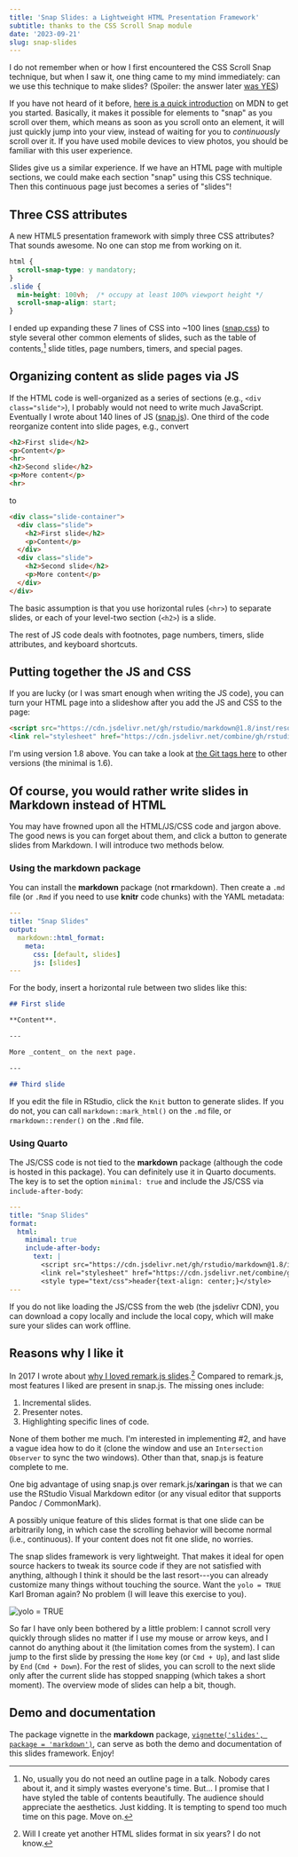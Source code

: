 ```yaml
---
title: 'Snap Slides: a Lightweight HTML Presentation Framework'
subtitle: thanks to the CSS Scroll Snap module
date: '2023-09-21'
slug: snap-slides
---
```


I do not remember when or how I first encountered the CSS Scroll Snap technique,
but when I saw it, one thing came to my mind immediately: can we use this
technique to make slides? (Spoiler: the answer later [was
YES](https://cran.r-project.org/web/packages/markdown/vignettes/slides.html))

If you have not heard of it before, [here is a quick
introduction](https://developer.mozilla.org/en-US/docs/Web/CSS/CSS_Scroll_Snap/Basic_concepts)
on MDN to get you started. Basically, it makes it possible for elements to
"snap" as you scroll over them, which means as soon as you scroll onto an
element, it will just quickly jump into your view, instead of waiting for you to
*continuously* scroll over it. If you have used mobile devices to view photos,
you should be familiar with this user experience.

Slides give us a similar experience. If we have an HTML page with multiple
sections, we could make each section "snap" using this CSS technique. Then this
continuous page just becomes a series of "slides"!

## Three CSS attributes

A new HTML5 presentation framework with simply three CSS attributes? That sounds
awesome. No one can stop me from working on it.

``` css
html {
  scroll-snap-type: y mandatory;
}
.slide {
  min-height: 100vh;  /* occupy at least 100% viewport height */
  scroll-snap-align: start;
}
```

I ended up expanding these 7 lines of CSS into ~100 lines
([snap.css](https://github.com/rstudio/markdown/blob/master/inst/resources/snap.css))
to style several other common elements of slides, such as the table of
contents,[^1] slide titles, page numbers, timers, and special pages.

[^1]: No, usually you do not need an outline page in a talk. Nobody cares about
    it, and it simply wastes everyone's time. But... I promise that I have
    styled the table of contents beautifully. The audience should appreciate the
    aesthetics. Just kidding. It is tempting to spend too much time on this
    page. Move on.

## Organizing content as slide pages via JS

If the HTML code is well-organized as a series of sections (e.g.,
`<div class="slide">`), I probably would not need to write much JavaScript.
Eventually I wrote about 140 lines of JS
([snap.js](https://github.com/rstudio/markdown/blob/master/inst/resources/snap.js)).
One third of the code reorganize content into slide pages, e.g., convert

``` html
<h2>First slide</h2>
<p>Content</p>
<hr>
<h2>Second slide</h2>
<p>More content</p>
<hr>
```

to

``` html
<div class="slide-container">
  <div class="slide">
    <h2>First slide</h2>
    <p>Content</p>
  </div>
  <div class="slide">
    <h2>Second slide</h2>
    <p>More content</p>
  </div>
</div>
```

The basic assumption is that you use horizontal rules (`<hr>`) to separate
slides, or each of your level-two section (`<h2>`) is a slide.

The rest of JS code deals with footnotes, page numbers, timers, slide
attributes, and keyboard shortcuts.

## Putting together the JS and CSS

If you are lucky (or I was smart enough when writing the JS code), you can turn
your HTML page into a slideshow after you add the JS and CSS to the page:

``` html
<script src="https://cdn.jsdelivr.net/gh/rstudio/markdown@1.8/inst/resources/snap.min.js" defer></script>
<link rel="stylesheet" href="https://cdn.jsdelivr.net/combine/gh/rstudio/markdown@1.8/inst/resources/default.min.css,gh/rstudio/markdown@1.8/inst/resources/snap.min.css">
```

I'm using version 1.8 above. You can take a look at [the Git tags
here](https://github.com/rstudio/markdown/tags) to other versions (the minimal
is 1.6).

## Of course, you would rather write slides in Markdown instead of HTML

You may have frowned upon all the HTML/JS/CSS code and jargon above. The good
news is you can forget about them, and click a button to generate slides from
Markdown. I will introduce two methods below.

### Using the **markdown** package

You can install the **markdown** package (not **r**markdown). Then create a
`.md` file (or `.Rmd` if you need to use **knitr** code chunks) with the YAML
metadata:

``` yaml
---
title: "Snap Slides"
output:
  markdown::html_format:
    meta:
      css: [default, slides]
      js: [slides]
---
```

For the body, insert a horizontal rule between two slides like this:

``` md
## First slide

**Content**.

---

More _content_ on the next page.

---

## Third slide
```

If you edit the file in RStudio, click the `Knit` button to generate slides. If
you do not, you can call `markdown::mark_html()` on the `.md` file, or
`rmarkdown::render()` on the `.Rmd` file.

### Using Quarto

The JS/CSS code is not tied to the **markdown** package (although the code is
hosted in this package). You can definitely use it in Quarto documents. The key
is to set the option `minimal: true` and include the JS/CSS via
`include-after-body`:

``` yaml
---
title: "Snap Slides"
format:
  html:
    minimal: true
    include-after-body:
      text: |
        <script src="https://cdn.jsdelivr.net/gh/rstudio/markdown@1.8/inst/resources/snap.min.js" defer></script>
        <link rel="stylesheet" href="https://cdn.jsdelivr.net/combine/gh/rstudio/markdown@1.8/inst/resources/default.min.css,gh/rstudio/markdown@1.8/inst/resources/snap.min.css>
        <style type="text/css">header{text-align: center;}</style>
---
```

If you do not like loading the JS/CSS from the web (the jsdelivr CDN), you can
download a copy locally and include the local copy, which will make sure your
slides can work offline.

## Reasons why I like it

In 2017 I wrote about [why I loved remark.js
slides](/en/2017/08/why-xaringan-remark-js/).[^2] Compared to remark.js, most
features I liked are present in snap.js. The missing ones include:

[^2]: Will I create yet another HTML slides format in six years? I do not know.

1.  Incremental slides.
2.  Presenter notes.
3.  Highlighting specific lines of code.

None of them bother me much. I'm interested in implementing #2, and have a vague
idea how to do it (clone the window and use an `Intersection Observer` to sync
the two windows). Other than that, snap.js is feature complete to me.

One big advantage of using snap.js over remark.js/**xaringan** is that we can
use the RStudio Visual Markdown editor (or any visual editor that supports
Pandoc / CommonMark).

A possibly unique feature of this slides format is that one slide can be
arbitrarily long, in which case the scrolling behavior will become normal (i.e.,
continuous). If your content does not fit one slide, no worries.

The snap slides framework is very lightweight. That makes it ideal for open
source hackers to tweak its source code if they are not satisfied with anything,
although I think it should be the last resort---you can already customize many
things without touching the source. Want the `yolo = TRUE` Karl Broman again? No
problem (I will leave this exercise to you).

![yolo =
TRUE](https://github.com/yihui/xaringan/releases/download/v0.0.2/karl-moustache.jpg)

So far I have only been bothered by a little problem: I cannot scroll very
quickly through slides no matter if I use my mouse or arrow keys, and I cannot
do anything about it (the limitation comes from the system). I can jump to the
first slide by pressing the `Home` key (or `Cmd + Up`), and last slide by `End`
(`Cmd + Down`). For the rest of slides, you can scroll to the next slide only
after the current slide has stopped snapping (which takes a short moment). The
overview mode of slides can help a bit, though.

## Demo and documentation

The package vignette in the **markdown** package,
[`vignette('slides', package = 'markdown')`](https://cran.r-project.org/web/packages/markdown/vignettes/slides.html),
can serve as both the demo and documentation of this slides framework. Enjoy!

